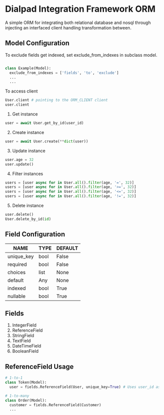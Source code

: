 # Dialpad Integration Framework ORM

A simple ORM for integrating both relational database and nosql through injecting an interfaced
client handling transformation between.

## Model Configuration

To exclude fields get indexed, set exclude_from_indexes in subclass model.
```python

class Example(Model):
  exclude_from_indexes = ['fields', 'to', 'exclude']
  ...
  ...
``` 

To access client
```python
User.client # pointing to the ORM_CLIENT client
user.client
```

1. Get instance
```python
user = await User.get_by_id(user_id)
```
2. Create instance
```python
user = await User.create(**dict(user))
```
3. Update instance
```python
user.age = 32
user.update()
```

4. Filter instances
```python
users = [user async for in User.all().filter(age, '=', 32)]
users = [user async for in User.all().filter(age, '>=', 32)]
users = [user async for in User.all().filter(age, '<=', 32)]
users = [user async for in User.all().filter(age, '!=', 32)]
```

5. Delete instance
```python
user.delete()
User.delete_by_id(id)
```

## Field Configuration
| NAME | TYPE | DEFAULT |
| --- | --- | --- |
| unique_key | bool | False |
| required | bool | False |
| choices | list | None |
| default | Any | None |
| indexed | bool | True |
| nullable | bool | True |


## Fields
1. IntegerField
2. ReferenceField
3. StringField
4. TextField
5. DateTimeField
6. BooleanField


## ReferenceField Usage
```python
# 1-to-1
class Token(Model):
  user = fields.ReferenceField(User, unique_key=True) # Uses user_id as token_id

# 1-to-many
class Order(Model):
  customer = fields.ReferenceField(Customer)
  ...

```
